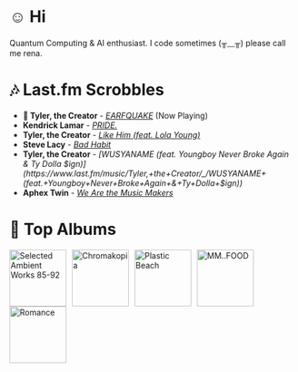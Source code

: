# ☺︎ Hi



Quantum Computing & AI enthusiast. I code sometimes (╥﹏╥)
please call me rena. 

# 🎶 Last.fm Scrobbles

- **🎵 Tyler, the Creator** - *[EARFQUAKE](https://www.last.fm/music/Tyler,+the+Creator/_/EARFQUAKE)* (Now Playing)
- **Kendrick Lamar** - *[PRIDE.](https://www.last.fm/music/Kendrick+Lamar/_/PRIDE.)*
- **Tyler, the Creator** - *[Like Him (feat. Lola Young)](https://www.last.fm/music/Tyler,+the+Creator/_/Like+Him+(feat.+Lola+Young))*
- **Steve Lacy** - *[Bad Habit](https://www.last.fm/music/Steve+Lacy/_/Bad+Habit)*
- **Tyler, the Creator** - *[WUSYANAME (feat. Youngboy Never Broke Again & Ty Dolla $ign)](https://www.last.fm/music/Tyler,+the+Creator/_/WUSYANAME+(feat.+Youngboy+Never+Broke+Again+&+Ty+Dolla+$ign))*
- **Aphex Twin** - *[We Are the Music Makers](https://www.last.fm/music/Aphex+Twin/_/We+Are+the+Music+Makers)*

# 📀 Top Albums

<a href='https://www.last.fm/music/Aphex+Twin/Selected+Ambient+Works+85-92'><img src='https://lastfm.freetls.fastly.net/i/u/300x300/6f199a67803148cfb2cf2238b8fda0fb.jpg' alt='Selected Ambient Works 85-92' title='Aphex Twin - Selected Ambient Works 85-92' width='100' style='margin-right: 10px;'></a><a href='https://www.last.fm/music/Tyler,+the+Creator/Chromakopia'><img src='https://lastfm.freetls.fastly.net/i/u/300x300/8c0b389bb4cbf522bc5a2b58e15b6620.jpg' alt='Chromakopia' title='Tyler, the Creator - Chromakopia' width='100' style='margin-right: 10px;'></a><a href='https://www.last.fm/music/Gorillaz/Plastic+Beach'><img src='https://lastfm.freetls.fastly.net/i/u/300x300/ce6e2af584a5480b85b79371b219a92e.png' alt='Plastic Beach' title='Gorillaz - Plastic Beach' width='100' style='margin-right: 10px;'></a><a href='https://www.last.fm/music/MF+DOOM/MM..FOOD'><img src='https://lastfm.freetls.fastly.net/i/u/300x300/7d1a24c15c32327454fb83f6177c0b76.png' alt='MM..FOOD' title='MF DOOM - MM..FOOD' width='100' style='margin-right: 10px;'></a><a href='https://www.last.fm/music/Fontaines+D.C./Romance'><img src='https://lastfm.freetls.fastly.net/i/u/300x300/4f4ae1fdc6b81d93c41c0054d596ccf0.png' alt='Romance' title='Fontaines D.C. - Romance' width='100' style='margin-right: 10px;'></a>
